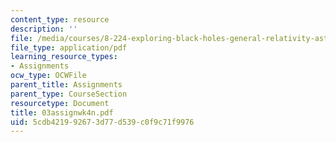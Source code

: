 ```yaml
---
content_type: resource
description: ''
file: /media/courses/8-224-exploring-black-holes-general-relativity-astrophysics-spring-2003/5cdb421992673d77d539c0f9c71f9976_03assignwk4n.pdf
file_type: application/pdf
learning_resource_types:
- Assignments
ocw_type: OCWFile
parent_title: Assignments
parent_type: CourseSection
resourcetype: Document
title: 03assignwk4n.pdf
uid: 5cdb4219-9267-3d77-d539-c0f9c71f9976
---
```

